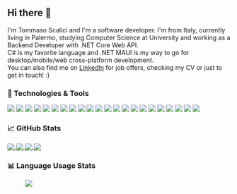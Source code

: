 ## Hi there 👋

I'm Tommaso Scalici and I'm a software developer. I'm from Italy, currently living in Palermo, studying Computer Science at University and working as a Backend Developer with .NET Core Web API.<br />
C# is my favorite language and .NET MAUI is my way to go for desktop/mobile/web cross-platform development.<br />
You can also find me on [LinkedIn](https://www.linkedin.com/in/tommasoscalici/) for job offers, checking my CV or just to get in touch! :)<br />

### 🔧 Technologies & Tools

![](https://img.shields.io/badge/OS-Linux-informational?style=flat&logo=linux&logoColor=white&color=007ec6)
![](https://img.shields.io/badge/OS-Windows-informational?style=flat&logo=windows&logoColor=white&color=007ec6)
![](https://img.shields.io/badge/Code-C-informational?style=flat&logo=C&logoColor=white&color=007ec6)
![](https://img.shields.io/badge/Code-C%23-informational?&style=flat)
![](https://img.shields.io/badge/Code-Java-informational?style=flat)
![](https://img.shields.io/badge/Code-JavaScript-informational?style=flat&logo=javascript&logoColor=white&color=007ec6)
![](https://img.shields.io/badge/Code-TypeScript-informational?style=flat&logo=typescript&logoColor=white&color=007ec6)
![](https://img.shields.io/badge/Code-Dart-informational?style=flat&logo=dart&logoColor=white&color=007ec6)
![](https://img.shields.io/badge/Code-JSON-informational?style=flat&logo=json&logoColor=white&color=007ec6)
![](https://img.shields.io/badge/Code-XML-informational?style=flat)
![](https://img.shields.io/badge/Code-XAML-informational?style=flat)
![](https://img.shields.io/badge/DBMS-MSSQL-informational?style=flat)
![](https://img.shields.io/badge/DBMS-MySQL-informational?style=flat)
![](https://img.shields.io/badge/Editor-Visual_Studio-informational?style=flat)
![](https://img.shields.io/badge/Editor-Visual_Studio_Code-informational?style=flat)
![](https://img.shields.io/badge/Framework-ASP.NET-informational?style=flat&logo=.net&logoColor=white&color=007ec6)
![](https://img.shields.io/badge/Framework-Blazor-informational?style=flat&logo=blazor&logoColor=white&color=007ec6)
![](https://img.shields.io/badge/Framework-Entity_Framework-informational?style=flat&logo=.net&logoColor=white&color=007ec6)
![](https://img.shields.io/badge/Framework-.NET-informational?style=flat&logo=.net&logoColor=white&color=007ec6)
![](https://img.shields.io/badge/Framework-Flutter-informational?style=flat&logo=flutter&logoColor=white&color=007ec6)
![](https://img.shields.io/badge/Shell-Bash-informational?style=flat&logo=gnu-bash&logoColor=white&color=007ec6)
![](https://img.shields.io/badge/Shell-Powershell-informational?style=flat&logo=powershell&logoColor=white&color=007ec6)

### &#x1f4c8; GitHub Stats

<a href="https://github.com/TommasoScalici">
  <img align="center" src="https://github-readme-stats.vercel.app/api/top-langs/?username=TommasoScalici&theme=dark">
</a>
<a href="https://github.com/TommasoScalici">
  <img align="center" src="https://github-readme-stats.vercel.app/api/?username=TommasoScalici&theme=dark&show_icons=true&line_height=40">
</a>

<a href="https://github.com/TommasoScalici/MathExtensions">
  <img align="center" src="https://github-readme-stats.vercel.app/api/pin/?username=TommasoScalici&repo=MathExtensions&theme=dark">
</a>
<a href="https://github.com/TommasoScalici/MVVMExtensions">
  <img align="center" src="https://github-readme-stats.vercel.app/api/pin/?username=TommasoScalici&repo=MVVMExtensions&theme=dark">
</a>  

### &#x1f4ca; Language Usage Stats

<figure>
  <img align="center" src="https://wakatime.com/share/@5eee5d0c-eeca-4a29-bdc6-46a11e610fb6/82dcedaf-97e5-4fcb-9ee4-03942fd11225.svg"></img>
</figure>

<!--
**TommasoScalici/TommasoScalici** is a ✨ _special_ ✨ repository because its `README.md` (this file) appears on your GitHub profile.

Here are some ideas to get you started:

- 🔭 I’m currently working on ...
- 🌱 I’m currently learning ...
- 👯 I’m looking to collaborate on ...
- 🤔 I’m looking for help with ...
- 💬 Ask me about ...
- 📫 How to reach me: ...
- 😄 Pronouns: ...
- ⚡ Fun fact: ...
-->
